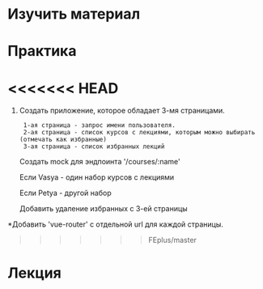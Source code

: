 # Изучить материал

# Практика
<<<<<<< HEAD
=======
1) Создать приложение, которое обладает 3-мя страницами.
        
        1-ая страница - запрос имени пользователя.
        2-ая страница - список курсов с лекциями, которым можно выбирать (отмечать как избранные)
        3-ая страница - список избранных лекций

    Создать mock для эндпоинта '/courses/:name'
    
    Если Vasya - один набор курсов с лекциями

    Если Petya - другой набор

    Добавить удаление избранных с 3-ей страницы

*Добавить 'vue-router' с отдельной url для каждой страницы.

>>>>>>> FEplus/master

# Лекция
